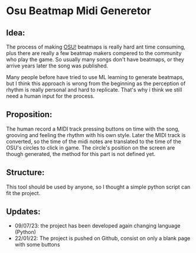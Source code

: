 # Osu Beatmap Midi Generetor
## Idea:
The process of making [OSU!](https://osu.ppy.sh/home) beatmaps is really hard ant time consuming, plus there are really a few beatmap makers compered to the community who play the game.
So usually many songs don't have beatmaps, or they arrive years later the song was published.

Many people before have tried to use ML learning to generate beatmaps, but I think this approach is wrong from the beginning as the perception of rhythm is really personal and hard to replicate. That's why i think we still need a human input for the process.

## Proposition:
The human record a MIDI track pressing buttons on time with the song, grooving and feeling the rhythm with his own style.
Later the MIDI track is converted, so the time of the midi notes are translated to the time of the OSU's circles to click in game.
The circle's position on the screen are though generated, the method for this part is not defined yet.

## Structure:
This tool should be used by anyone, so I thought a simple python script can fit the project.

## Updates:
- 09/07/23: the project has been developed again changing language (Python)
- 22/01/22: The project is pushed on Github, consist on only a blank page with some buttons
